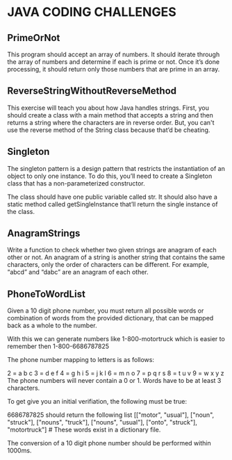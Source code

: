 # JAVA CODING CHALLENGES

## PrimeOrNot
This program should accept an array of numbers. It should iterate through the array of numbers and determine if each is prime or not. Once it’s done processing, it should return only those numbers that are prime in an array.

## ReverseStringWithoutReverseMethod
This exercise will teach you about how Java handles strings. First, you should create a class with a main method that accepts a string and then returns a string where the characters are in reverse order. But, you can't use the reverse method of the String class because that’d be cheating.

## Singleton
The singleton pattern is a design pattern that restricts the instantiation of an object to only one instance. To do this, you’ll need to create a Singleton class that has a non-parameterized constructor.

The class should have one public variable called str. It should also have a static method called getSingleInstance that’ll return the single instance of the class.

## AnagramStrings
Write a function to check whether two given strings are anagram of each other or not. An anagram of a string is another string that contains the same characters, only the order of characters can be different. For example, “abcd” and “dabc” are an anagram of each other.

## PhoneToWordList
Given a 10 digit phone number, you must return all possible words or combination of words from the provided dictionary, that can be mapped back as a whole to the number.

With this we can generate numbers like 1-800-motortruck which is easier to remember then 1-800-6686787825

The phone number mapping to letters is as follows:

2 = a b c
3 = d e f
4 = g h i
5 = j k l
6 = m n o
7 = p q r s
8 = t u v
9 = w x y z
The phone numbers will never contain a 0 or 1. Words have to be at least 3 characters.

To get give you an initial verifiation, the following must be true:

6686787825 should return the following list [["motor", "usual"], ["noun", "struck"], ["nouns", "truck"], ["nouns", "usual"], ["onto", "struck"], "motortruck"] # These words exist in a dictionary file.

The conversion of a 10 digit phone number should be performed within 1000ms.

